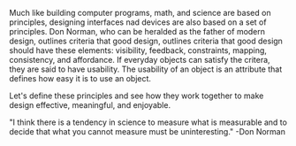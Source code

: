 Much like building computer programs, math, and science are based on principles, designing interfaces nad devices are
also based on a set of principles. Don Norman, who can be heralded as the father of modern design, outlines criteria
that good design, outlines criteria that good design should have these elements: visibility, feedback, constraints, mapping,
consistency, and affordance. If everyday objects can satisfy the critera, they are said to have usability. The usability of an
object is an attribute that defines how easy it is to use an object. 

Let's define these principles and see how they work together to make design effective, meaningful, and enjoyable. 

"I think there is a tendency in science to measure what is measurable and to decide that what you cannot measure must be uninteresting."
-Don Norman
